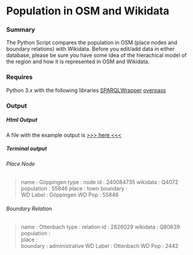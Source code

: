 # Population in OSM and Wikidata

### Summary
The Python Script compares the population in OSM (place nodes and boundary relations) with Wikidata. Before you edit/add data in either database, please be sure you have some idea of the hierachical model of the region and how it is represented in OSM and Wikidata. 

### Requires
Python 3.x with the following libraries
[SPARQLWrapper](https://rdflib.github.io/sparqlwrapper/) 
[overpass](https://github.com/mvexel/overpass-api-python-wrapper)

### Output

##### Html Output
A file with the example output is [>>> here <<<](https://htmlpreview.github.com/?https://github.com/ThomasBarris/populationWDvsOSM/blob/master/example.html)

##### Terminal output
###### Place Node
> name       :  Göppingen
> type       :  node
> id         :  240084735
> wikidata   :  Q4072
> population :  55846
> place      :  town
> boundary   :  
> WD Label   :  Göppingen
> WD Pop     :  55846

###### Boundary Relation
> name       :  Ottenbach
> type       :  relation
> id         :  2826029
> wikidata   :  Q80639
> population :  
> place      :  
> boundary   :  administrative
> WD Label   :  Ottenbach
> WD Pop     :  2442
